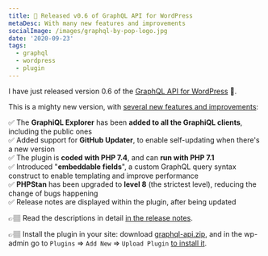 ```yaml
---
title: 📣 Released v0.6 of GraphQL API for WordPress
metaDesc: With many new features and improvements
socialImage: /images/graphql-by-pop-logo.jpg
date: '2020-09-23'
tags:
  - graphql
  - wordpress
  - plugin
---
```


I have just released version 0.6 of the [GraphQL API for WordPress](https://github.com/leoloso/PoP/tree/master/layers/GraphQLAPIForWP/plugins/graphql-api-for-wp) 🎉. 

This is a mighty new version, with [several new features and improvements](https://github.com/leoloso/PoP/tree/master/layers/GraphQLAPIForWP/plugins/graphql-api-for-wp/docs/en/release-notes/0.6.md):

✅ The **GraphiQL Explorer** has been **added to all the GraphiQL clients**, including the public ones</br>
✅ Added support for **GitHub Updater**, to enable self-updating when there's a new version</br>
✅ The plugin is **coded with PHP 7.4**, and can **run with PHP 7.1**</br>
✅ Introduced "**embeddable fields**", a custom GraphQL query syntax construct to enable templating and improve performance</br>
✅ **PHPStan** has been upgraded to **level 8** (the strictest level), reducing the change of bugs happening</br>
✅ Release notes are displayed within the plugin, after being updated</br>

👉🏽 Read the descriptions in detail [in the release notes](https://github.com/leoloso/PoP/tree/master/layers/GraphQLAPIForWP/plugins/graphql-api-for-wp/docs/en/release-notes/0.6.md).

👉🏽 Install the plugin in your site: download [graphql-api.zip](https://github.com/leoloso/PoPhttps://github.com/leoloso/PoP/tree/master/layers/GraphQLAPIForWP/plugins/graphql-api-for-wp/releases/latest/download/graphql-api.zip), and in the wp-admin go to `Plugins` => `Add New` => `Upload Plugin` [to install it](https://github.com/leoloso/PoP/tree/master/layers/GraphQLAPIForWP/plugins/graphql-api-for-wp#upload).
